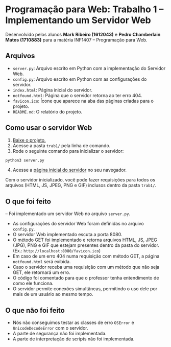 # Programação para Web: Trabalho 1 – Implementando um Servidor Web
Desenvolvido pelos alunos **Mark Ribeiro (1612043)** e **Pedro Chamberlain Matos (1710883)** para a matéria INF1407 – Programação para Web.

## Arquivos 
- `server.py`: Arquivo escrito em Python com a implementação do Servidor Web.
- `config.py`: Arquivo escrito em Python com as configurações do servidor.
- `index.html`: Página inicial do servidor.
- `notfound.html`: Página que o servidor retorna ao ter erro 404.
- `favicon.ico`: Ícone que aparece na aba das páginas criadas para o projeto.
- `README.md`: O relatório do projeto.

## Como usar o servidor Web

1. [Baixe o projeto.](https://github.com/pedrochamberlain/INF1407/archive/refs/heads/main.zip)
2. Acesse a pasta `trab1/` pela linha de comando.
3. Rode o seguinte comando para inicializar o servidor:
```zsh
python3 server.py
```
4. Acesse a [página inicial do servidor](http://localhost:8080/) no seu navegador.

Com o servidor inicializado, você pode fazer requisições para todos os arquivos (HTML, JS, JPEG, PNG e GIF) inclusos dentro da pasta `trab1/`.

## O que foi feito

– Foi implementado um servidor Web no arquivo `server.py`.
- As configurações do servidor Web foram definidas no arquivo `config.py`.
- O servidor Web implementado escuta a porta 8080.
- O método GET foi implementado e retorna arquivos HTML, JS, JPEG (JPG), PNG e GIF que estejam presentes dentro da pasta do servidor. (Ex.: `http://localhost:8080/favicon.ico`) 
- Em caso de um erro 404 numa requisição com método GET, a página `notfound.html` será exibida.
- Caso o servidor receba uma requisição com um método que não seja GET, ele retornará um erro.
- O código foi comentado para que o professor tenha entendimento de como ele funciona.
- O servidor permite conexões simultâneas, permitindo o uso dele por mais de um usuário ao mesmo tempo.

## O que não foi feito

- Nós não conseguimos testar as classes de erro `OSError` e `UnicodeDecodeError` com o servidor.
- A parte de segurança não foi implementada.
- A parte de interpretação de scripts não foi implementada.
